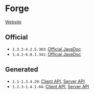 # Forge

[Website](https://forums.minecraftforge.net/)

## Official  
* `1.3.2-4.2.5.303`: [Official JavaDoc](official/1.3.2-4.2.5.303/index.html)
* `1.4.2-6.0.1.341`: [Official JavaDoc](official/1.4.2-6.0.1.341/index.html)

## Generated  
* `1.1-1.3.4.29`: [Client API](generated/1.1-1.3.4.29/client/index.html), [Server API](generated/1.1-1.3.4.29/server/index.html)
* `1.2.3-1.4.1.64`: [Client API](generated/1.2.3-1.4.1.64/client/index.html), [Server API](generated/1.2.3-1.4.1.64/server/index.html)
